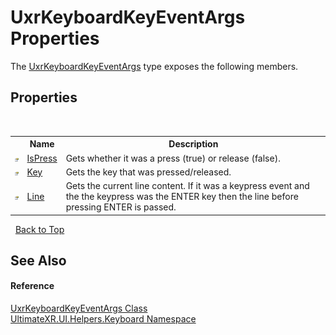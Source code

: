 # UxrKeyboardKeyEventArgs Properties
 

The <a href="T_UltimateXR_UI_Helpers_Keyboard_UxrKeyboardKeyEventArgs">UxrKeyboardKeyEventArgs</a> type exposes the following members.


## Properties
&nbsp;<table><tr><th></th><th>Name</th><th>Description</th></tr><tr><td>![Public property](media/pubproperty.gif "Public property")</td><td><a href="P_UltimateXR_UI_Helpers_Keyboard_UxrKeyboardKeyEventArgs_IsPress">IsPress</a></td><td>
Gets whether it was a press (true) or release (false).</td></tr><tr><td>![Public property](media/pubproperty.gif "Public property")</td><td><a href="P_UltimateXR_UI_Helpers_Keyboard_UxrKeyboardKeyEventArgs_Key">Key</a></td><td>
Gets the key that was pressed/released.</td></tr><tr><td>![Public property](media/pubproperty.gif "Public property")</td><td><a href="P_UltimateXR_UI_Helpers_Keyboard_UxrKeyboardKeyEventArgs_Line">Line</a></td><td>
Gets the current line content. If it was a keypress event and the the keypress was the ENTER key then the line before pressing ENTER is passed.</td></tr></table>&nbsp;
<a href="#uxrkeyboardkeyeventargs-properties">Back to Top</a>

## See Also


#### Reference
<a href="T_UltimateXR_UI_Helpers_Keyboard_UxrKeyboardKeyEventArgs">UxrKeyboardKeyEventArgs Class</a><br /><a href="N_UltimateXR_UI_Helpers_Keyboard">UltimateXR.UI.Helpers.Keyboard Namespace</a><br />